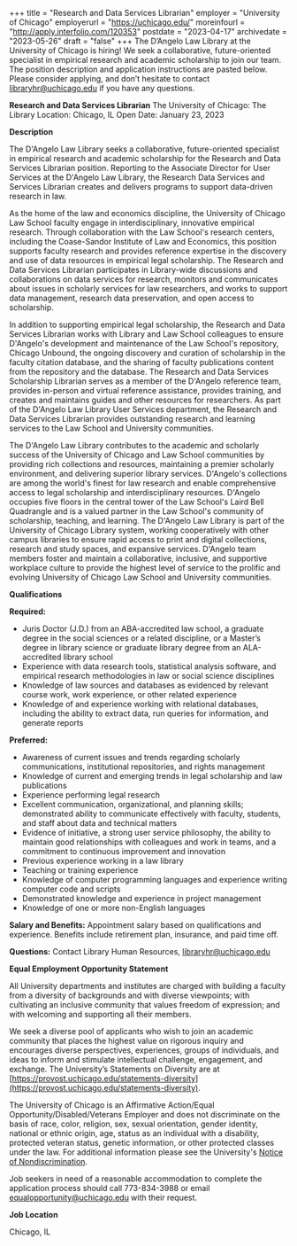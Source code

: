 +++
title = "Research and Data Services Librarian"
employer = "University of Chicago"
employerurl = "https://uchicago.edu/"
moreinfourl = "http://apply.interfolio.com/120353"
postdate = "2023-04-17"
archivedate = "2023-05-26"
draft = "false"
+++
The D’Angelo Law Library at the University of Chicago is hiring! We seek a collaborative, future-oriented specialist in empirical research and academic scholarship to join our team. The position description and application instructions are pasted below. Please consider applying, and don’t hesitate to contact libraryhr@uchicago.edu if you have any questions. 
 
**Research and Data Services Librarian**
The University of Chicago: The Library
Location: Chicago, IL
Open Date: January 23, 2023
 
**Description**
 
The D'Angelo Law Library seeks a collaborative, future-oriented specialist in empirical research and academic scholarship for the Research and Data Services Librarian position. Reporting to the Associate Director for User Services at the D'Angelo Law Library, the Research Data Services and Services Librarian creates and delivers programs to support data-driven research in law.

As the home of the law and economics discipline, the University of Chicago Law School faculty engage in interdisciplinary, innovative empirical research. Through collaboration with the Law School's research centers, including the Coase-Sandor Institute of Law and Economics, this position supports faculty research and provides reference expertise in the discovery and use of data resources in empirical legal scholarship. The Research and Data Services Librarian participates in Library-wide discussions and collaborations on data services for research, monitors and communicates about issues in scholarly services for law researchers, and works to support data management, research data preservation, and open access to scholarship.

In addition to supporting empirical legal scholarship, the Research and Data Services Librarian works with Library and Law School colleagues to ensure D'Angelo's development and maintenance of the Law School's repository, Chicago Unbound, the ongoing discovery and curation of scholarship in the faculty citation database, and the sharing of faculty publications content from the repository and the database. The Research and Data Services Scholarship Librarian serves as a member of the D'Angelo reference team, provides in-person and virtual reference assistance, provides training, and creates and maintains guides and other resources for researchers. As part of the D'Angelo Law Library User Services department, the Research and Data Services Librarian provides outstanding research and learning services to the Law School and University communities.

The D'Angelo Law Library contributes to the academic and scholarly success of the University of Chicago and Law School communities by providing rich collections and resources, maintaining a premier scholarly environment, and delivering superior library services. D'Angelo's collections are among the world's finest for law research and enable comprehensive access to legal scholarship and interdisciplinary resources. D'Angelo occupies five floors in the central tower of the Law School's Laird Bell Quadrangle and is a valued partner in the Law School's community of scholarship, teaching, and learning. The D'Angelo Law Library is part of the University of Chicago Library system, working cooperatively with other campus libraries to ensure rapid access to print and digital collections, research and study spaces, and expansive services. D'Angelo team members foster and maintain a collaborative, inclusive, and supportive workplace culture to provide the highest level of service to the prolific and evolving University of Chicago Law School and University communities.

**Qualifications**
 

**Required:**

- Juris Doctor (J.D.) from an ABA-accredited law school, a graduate degree in the social sciences or a related discipline, or a Master’s degree in library science or graduate library degree from an ALA-accredited library school
- Experience with data research tools, statistical analysis software, and empirical research methodologies in law or social science disciplines
- Knowledge of law sources and databases as evidenced by relevant course work, work experience, or other related experience
- Knowledge of and experience working with relational databases, including the ability to extract data, run queries for information, and generate reports

**Preferred:**

- Awareness of current issues and trends regarding scholarly communications, institutional repositories, and rights management
- Knowledge of current and emerging trends in legal scholarship and law publications
- Experience performing legal research
- Excellent communication, organizational, and planning skills; demonstrated ability to communicate effectively with faculty, students, and staff about data and technical matters
- Evidence of initiative, a strong user service philosophy, the ability to maintain good relationships with colleagues and work in teams, and a commitment to continuous improvement and innovation 
- Previous experience working in a law library
- Teaching or training experience
- Knowledge of computer programming languages and experience writing computer code and scripts
- Demonstrated knowledge and experience in project management
- Knowledge of one or more non-English languages



**Salary and Benefits:** Appointment salary based on qualifications and experience. Benefits include retirement plan, insurance, and paid time off.

**Questions:** Contact Library Human Resources, libraryhr@uchicago.edu

**Equal Employment Opportunity Statement**

All University departments and institutes are charged with building a faculty from a diversity of backgrounds and with diverse viewpoints; with cultivating an inclusive community that values freedom of expression; and with welcoming and supporting all their members.

We seek a diverse pool of applicants who wish to join an academic community that places the highest value on rigorous inquiry and encourages diverse perspectives, experiences, groups of individuals, and ideas to inform and stimulate intellectual challenge, engagement, and exchange. The University’s Statements on Diversity are at [https://provost.uchicago.edu/statements-diversity](https://provost.uchicago.edu/statements-diversity).

The University of Chicago is an Affirmative Action/Equal Opportunity/Disabled/Veterans Employer and does not discriminate on the basis of race, color, religion, sex, sexual orientation, gender identity, national or ethnic origin, age, status as an individual with a disability, protected veteran status, genetic information, or other protected classes under the law. For additional information please see the University's [Notice of Nondiscrimination](https://www.uchicago.edu/about/non_discrimination_statement/).

Job seekers in need of a reasonable accommodation to complete the application process should call 773-834-3988 or email equalopportunity@uchicago.edu with their request.


**Job Location**

Chicago, IL
